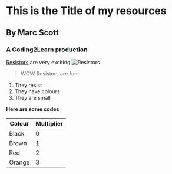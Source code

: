 # This is the Title of my resources
## By Marc Scott
### A Coding2Learn production

[Resistors](http://en.wikipedia.org/wiki/Resistor) are very exciting
![Resistors](http://upload.wikimedia.org/wikipedia/commons/e/e6/Resistor.jpg)

> WOW Resistors are fun

1. They resist
2. They have colours
3. They are small

**Here are some codes**

|Colour|Multiplier|
|------|----------|
|Black |0         |
|Brown |1         |  
|Red   |2         |
|Orange|3         |
